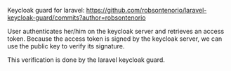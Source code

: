 Keycloak guard for laravel:
https://github.com/robsontenorio/laravel-keycloak-guard/commits?author=robsontenorio

User authenticates her/him on the keycloak server and retrieves an access token.
Because the access token is signed by the keycloak server, we can use the public key to verify its signature.

This verification is done by the laravel keycloak guard.


